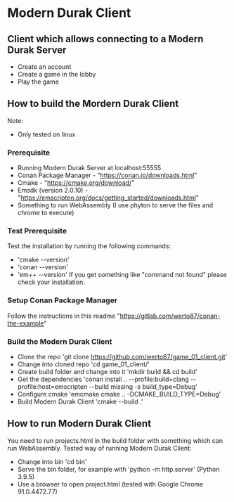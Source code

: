 # Modern Durak Client
## Client which allows connecting to a Modern Durak Server
- Create an account
- Create a game in the lobby
- Play the game

## How to build the Mordern Durak Client 
Note: 
- Only tested on linux
### Prerequisite
- Running Modern Durak Server at localhost:55555
- Conan Package Manager - "https://conan.io/downloads.html"
- Cmake - "https://cmake.org/download/"
- Emsdk (version 2.0.10) - "https://emscripten.org/docs/getting_started/downloads.html"
- Something to run WebAssembly (I use phyton to serve the files and chrome to execute)
### Test Prerequisite
Test the installation by running the following commands:
- 'cmake --version'
- 'conan --version'
- 'em++ --version'
If you get something like "command not found" please check your installation.
### Setup Conan Package Manager
Follow the instructions in this readme "https://gitlab.com/werto87/conan-the-example"
### Build the Modern Durak Client
- Clone the repo 'git clone https://github.com/werto87/game_01_client.git'
- Change into cloned repo 'cd game_01_client/'
- Create build folder and change into it 'mkdir build && cd build'
- Get the dependencies 'conan install .. --profile:build=clang --profile:host=emscripten --build missing  -s build_type=Debug'
- Configure cmake 'emcmake cmake .. -DCMAKE_BUILD_TYPE=Debug'
- Build Modern Durak Client 'cmake --build .'
## How to run Modern Durak Client
You need to run projects.html in the build folder with something which can run WebAssembly.
Tested way of running Modern Durak Client:
- Change into bin 'cd bin'
- Serve the bin folder, for example with 'python -m http.server' (Python 3.9.5)
- Use a browser to open project.html (tested with Google Chrome 91.0.4472.77)


